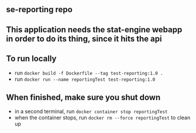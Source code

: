 ## se-reporting repo

## This application needs the stat-engine webapp in order to do its thing, since it hits the api

## To run locally
  - run `docker build -f Dockerfile --tag test-reporting:1.0 .`
  - run `docker run --name reportingTest test-reporting:1.0`

## When finished, make sure you shut down
  - in a second terminal, run `docker container stop reportingTest`
  - when the container stops, run `docker rm --force reportingTest` to clean up
